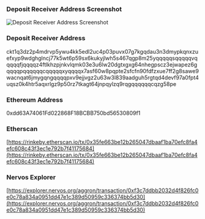 ### Deposit Receiver Address Screenshot
![Deposit Receiver Address Screenshot](https://github.com/ben-razor/nervos-hackathon/blob/main/6-force-bridge)

### Deposit Receiver Address
ckt1q3dz2p4mdrvp5ywu4kk5edl2uc4p03puvx07g7kgqdau3n3dmypkqnxzuefxyp9wdghglncj77k5wt6p59sx6kukyjlwh5s467qgp8m25yqqqqqsqqqqqvqqqqqfjqqqqz4ftlkhzpjnkvlqmk03e3u6lw20dgtxgxg64nhegpscz3ejwapez6gqqqqpqqqqqqcqqqqqxyqqqqx7asf60w8pqpte2sfcfn90fdfzxue7ff2g8sawe9wacnqat6jmygqngqqqqpxv9ejjvgz2u63w3l839aadguh5rgtqd4devf97a0fpt4uqsz0k4htr5aqxrlgz9p50rz7tkagt64jnpqylzq9rqgqqqqqqcqzg58pe

### Ethereum Address
0xdd63A74061Fd022868F18BCBB750bd56530809f1

### Etherscan

[https://rinkeby.etherscan.io/tx/0x35fe663be12b265047dbaaf1ba70efc8fa4efc608c43f3ec1e792b7f41175684](https://rinkeby.etherscan.io/tx/0x35fe663be12b265047dbaaf1ba70efc8fa4efc608c43f3ec1e792b7f41175684)

### Nervos Explorer
[https://explorer.nervos.org/aggron/transaction/0xf3c7ddbb2032d4f826fc0e0c78a834a0951dd47e1c389d50959c336374bb5d30](https://explorer.nervos.org/aggron/transaction/0xf3c7ddbb2032d4f826fc0e0c78a834a0951dd47e1c389d50959c336374bb5d30)

